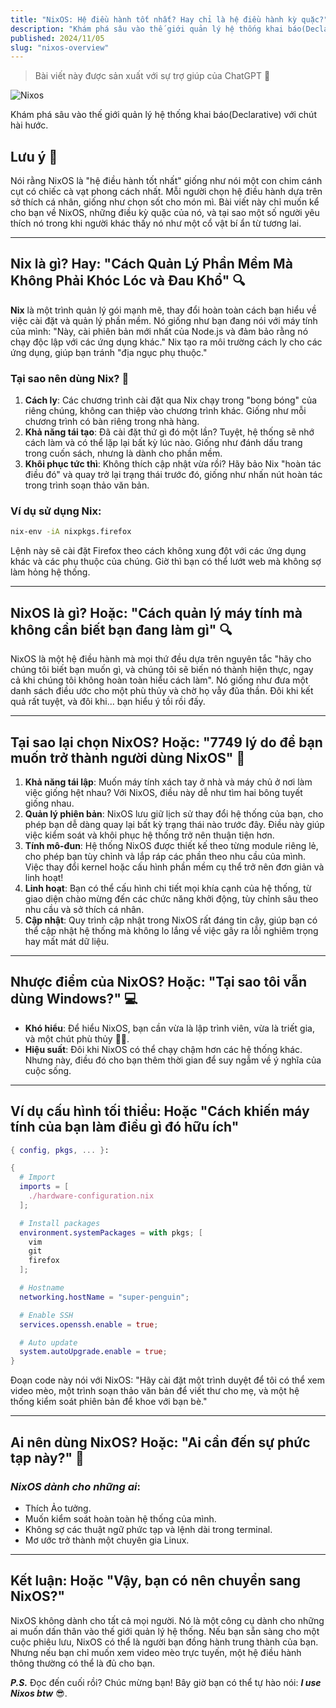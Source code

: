```yaml
---
title: "NixOS: Hệ điều hành tốt nhất? Hay chỉ là hệ điều hành kỳ quặc?"
description: "Khám phá sâu vào thế giới quản lý hệ thống khai báo(Declarative) với chút hài hước"
published: 2024/11/05
slug: "nixos-overview"
---
```


> Bài viết này được sản xuất với sự trợ giúp của ChatGPT 🤖

![Nixos](/articles/nixos-overview.png)

Khám phá sâu vào thế giới quản lý hệ thống khai báo(Declarative) với chút hài hước.

## Lưu ý 🛑

Nói rằng NixOS là "hệ điều hành tốt nhất" giống như nói một con chim cánh cụt có chiếc cà vạt phong cách nhất. Mỗi người chọn hệ điều hành dựa trên sở thích cá nhân, giống như chọn sốt cho món mì. Bài viết này chỉ muốn kể cho bạn về NixOS, những điều kỳ quặc của nó, và tại sao một số người yêu thích nó trong khi người khác thấy nó như một cổ vật bí ẩn từ tương lai.

---

## Nix là gì? Hay: "Cách Quản Lý Phần Mềm Mà Không Phải Khóc Lóc và Đau Khổ" 🔍

**Nix** là một trình quản lý gói mạnh mẽ, thay đổi hoàn toàn cách bạn hiểu về việc cài đặt và quản lý phần mềm. Nó giống như bạn đang nói với máy tính của mình: "Này, cài phiên bản mới nhất của Node.js và đảm bảo rằng nó chạy độc lập với các ứng dụng khác." Nix tạo ra môi trường cách ly cho các ứng dụng, giúp bạn tránh "địa ngục phụ thuộc."

### Tại sao nên dùng Nix? 🎉

1. **Cách ly**: Các chương trình cài đặt qua Nix chạy trong "bong bóng" của riêng chúng, không can thiệp vào chương trình khác. Giống như mỗi chương trình có bàn riêng trong nhà hàng.
2. **Khả năng tái tạo**: Đã cài đặt thứ gì đó một lần? Tuyệt, hệ thống sẽ nhớ cách làm và có thể lặp lại bất kỳ lúc nào. Giống như đánh dấu trang trong cuốn sách, nhưng là dành cho phần mềm.
3. **Khôi phục tức thì**: Không thích cập nhật vừa rồi? Hãy bảo Nix "hoàn tác điều đó" và quay trở lại trạng thái trước đó, giống như nhấn nút hoàn tác trong trình soạn thảo văn bản.

### Ví dụ sử dụng Nix:

```bash
nix-env -iA nixpkgs.firefox
```

Lệnh này sẽ cài đặt Firefox theo cách không xung đột với các ứng dụng khác và các phụ thuộc của chúng. Giờ thì bạn có thể lướt web mà không sợ làm hỏng hệ thống.

---

## NixOS là gì? Hoặc: "Cách quản lý máy tính mà không cần biết bạn đang làm gì" 🔍

NixOS là một hệ điều hành mà mọi thứ đều dựa trên nguyên tắc "hãy cho chúng tôi biết bạn muốn gì, và chúng tôi sẽ biến nó thành hiện thực, ngay cả khi chúng tôi không hoàn toàn hiểu cách làm". Nó giống như đưa một danh sách điều ước cho một phù thủy và chờ họ vẫy đũa thần. Đôi khi kết quả rất tuyệt, và đôi khi... bạn hiểu ý tồi rồi đấy.

---

## Tại sao lại chọn NixOS? Hoặc: "7749 lý do để bạn muốn trở thành người dùng NixOS" 🎉

1. **Khả năng tái lập**: Muốn máy tính xách tay ở nhà và máy chủ ở nơi làm việc giống hệt nhau? Với NixOS, điều này dễ như tìm hai bông tuyết giống nhau.
2. **Quản lý phiên bản**: NixOS lưu giữ lịch sử thay đổi hệ thống của bạn, cho phép bạn dễ dàng quay lại bất kỳ trạng thái nào trước đây. Điều này giúp việc kiểm soát và khôi phục hệ thống trở nên thuận tiện hơn.
3. **Tính mô-đun**: Hệ thống NixOS được thiết kế theo từng module riêng lẻ, cho phép bạn tùy chỉnh và lắp ráp các phần theo nhu cầu của mình. Việc thay đổi kernel hoặc cấu hình phần mềm cụ thể trở nên đơn giản và linh hoạt!
4. **Linh hoạt**: Bạn có thể cấu hình chi tiết mọi khía cạnh của hệ thống, từ giao diện chào mừng đến các chức năng khởi động, tùy chỉnh sâu theo nhu cầu và sở thích cá nhân.
5. **Cập nhật**: Quy trình cập nhật trong NixOS rất đáng tin cậy, giúp bạn có thể cập nhật hệ thống mà không lo lắng về việc gây ra lỗi nghiêm trọng hay mất mát dữ liệu.

---

## Nhược điểm của NixOS? Hoặc: "Tại sao tôi vẫn dùng Windows?" 💻

-   **Khó hiểu**: Để hiểu NixOS, bạn cần vừa là lập trình viên, vừa là triết gia, và một chút phù thủy 🧙‍♂️.
-   **Hiệu suất**: Đôi khi NixOS có thể chạy chậm hơn các hệ thống khác. Nhưng này, điều đó cho bạn thêm thời gian để suy ngẫm về ý nghĩa của cuộc sống.

---

## Ví dụ cấu hình tối thiểu: Hoặc "Cách khiến máy tính của bạn làm điều gì đó hữu ích"

```nix
{ config, pkgs, ... }:

{
  # Import
  imports = [
    ./hardware-configuration.nix
  ];

  # Install packages
  environment.systemPackages = with pkgs; [
    vim
    git
    firefox
  ];

  # Hostname
  networking.hostName = "super-penguin";

  # Enable SSH
  services.openssh.enable = true;

  # Auto update
  system.autoUpgrade.enable = true;
}

```

Đoạn code này nói với NixOS: "Hãy cài đặt một trình duyệt để tôi có thể xem video mèo, một trình soạn thảo văn bản để viết thư cho mẹ, và một hệ thống kiểm soát phiên bản để khoe với bạn bè."

---

## Ai nên dùng NixOS? Hoặc: "Ai cần đến sự phức tạp này?" 🤔

### _NixOS dành cho những ai_:

-   Thích Ảo tưởng.
-   Muốn kiểm soát hoàn toàn hệ thống của mình.
-   Không sợ các thuật ngữ phức tạp và lệnh dài trong terminal.
-   Mơ ước trở thành một chuyên gia Linux.

---

## Kết luận: Hoặc "Vậy, bạn có nên chuyển sang NixOS?"

NixOS không dành cho tất cả mọi người. Nó là một công cụ dành cho những ai muốn dấn thân vào thế giới quản lý hệ thống. Nếu bạn sẵn sàng cho một cuộc phiêu lưu, NixOS có thể là người bạn đồng hành trung thành của bạn. Nhưng nếu bạn chỉ muốn xem video mèo trực tuyến, một hệ điều hành thông thường có thể là đủ cho bạn.

**_P.S._** Đọc đến cuối rồi? Chúc mừng bạn! Bây giờ bạn có thể tự hào nói: **_I use Nixos btw_** 😎.
